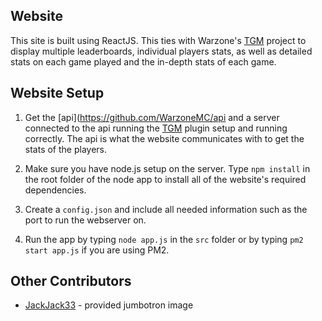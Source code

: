## Website

This site is built using ReactJS. This ties with Warzone's [TGM](https://github.com/WarzoneMC/Warzone) project to display multiple leaderboards, individual players stats, as well as detailed stats on each game played and the in-depth stats of each game.

## Website Setup

1. Get the [api](https://github.com/WarzoneMC/api and a server connected to the api running the [TGM](https://github.com/WarzoneMC/Warzone) plugin setup and running correctly. The api is what the website communicates with to get the stats of the players.

2. Make sure you have node.js setup on the server. Type `npm install` in the root folder of the node app to install all of the website's required dependencies.

3. Create a `config.json` and include all needed information such as the port to run the webserver on.

4. Run the app by typing `node app.js` in the `src` folder or by typing `pm2 start app.js` if you are using PM2.

## Other Contributors

- [JackJack33](https://github.com/JackJack33) - provided jumbotron image
